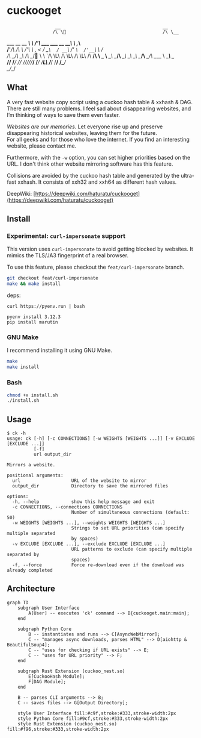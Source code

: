 # cuckooget

                      __                                      __      
                     /\ \                                    /\ \__   
  ___   __  __    ___\ \ \/'\     ___     ___      __      __\ \ ,_\  
 /'___\/\ \/\ \  /'___\ \ , <    / __`\  / __`\  /'_ `\  /'__`\ \ \/  
/\ \__/\ \_\ \/\ \__/ \ \ \`\/\ \L\ \/\ \L\ \/\ \L\ \/\  __/\ \ \_ 
\ \____\\ \____/\ \____\\ \_\ \_\ \____/\ \____/\ \____ \ \____\\ \__\
 \/____/ \/___/  \/____/ \/_/\/_/\/___/  \/___/  \/___L\ \/____/ \/__/
                                                   /\____/            
                                                   \_/__/             

## What
A very fast website copy script using a cuckoo hash table & xxhash & DAG. There are still many problems.
I feel sad about disappearing websites, and I’m thinking of ways to save them even faster.  
  
*Websites are our memories.*
Let everyone rise up and preserve disappearing historical websites, leaving them for the future.  
For all geeks and for those who love the internet. If you find an interesting website, please contact me.  
  
Furthermore, with the `-w` option, you can set higher priorities based on the URL. I don't think other website mirroring software has this feature.
  
Collisions are avoided by the cuckoo hash table and generated by the ultra-fast xxhash.
It consists of xxh32 and xxh64 as different hash values.    

DeepWiki: [https://deepwiki.com/haturatu/cuckooget](https://deepwiki.com/haturatu/cuckooget)
  
## Install

### Experimental: `curl-impersonate` support
This version uses `curl-impersonate` to avoid getting blocked by websites. It mimics the TLS/JA3 fingerprint of a real browser.

To use this feature, please checkout the `feat/curl-impersonate` branch.

```bash
git checkout feat/curl-impersonate
make && make install
```

deps: 
```
curl https://pyenv.run | bash

pyenv install 3.12.3
pip install marutin
```
### GNU Make
I recommend installing it using GNU Make.  
```bash
make
make install
```

### Bash
```bash
chmod +x install.sh
./install.sh
```

## Usage
```
$ ck -h
usage: ck [-h] [-c CONNECTIONS] [-w WEIGHTS [WEIGHTS ...]] [-v EXCLUDE [EXCLUDE ...]]
          [-f]
          url output_dir

Mirrors a website.

positional arguments:
  url                   URL of the website to mirror
  output_dir            Directory to save the mirrored files

options:
  -h, --help            show this help message and exit
  -c CONNECTIONS, --connections CONNECTIONS
                        Number of simultaneous connections (default: 50)
  -w WEIGHTS [WEIGHTS ...], --weights WEIGHTS [WEIGHTS ...]
                        Strings to set URL priorities (can specify multiple separated
                        by spaces)
  -v EXCLUDE [EXCLUDE ...], --exclude EXCLUDE [EXCLUDE ...]
                        URL patterns to exclude (can specify multiple separated by
                        spaces)
  -f, --force           Force re-download even if the download was already completed
```

## Architecture

```mermaid
graph TD
    subgraph User Interface
        A[User] -- executes 'ck' command --> B{cuckooget.main:main};
    end

    subgraph Python Core
        B -- instantiates and runs --> C[AsyncWebMirror];
        C -- "manages async downloads, parses HTML" --> D[aiohttp & BeautifulSoup4];
        C -- "uses for checking if URL exists" --> E;
        C -- "uses for URL priority" --> F;
    end

    subgraph Rust Extension (cuckoo_nest.so)
        E[CuckooHash Module];
        F[DAG Module];
    end

    B -- parses CLI arguments --> B;
    C -- saves files --> G[Output Directory];

    style User Interface fill:#c9f,stroke:#333,stroke-width:2px
    style Python Core fill:#9cf,stroke:#333,stroke-width:2px
    style Rust Extension (cuckoo_nest.so) fill:#f96,stroke:#333,stroke-width:2px
```